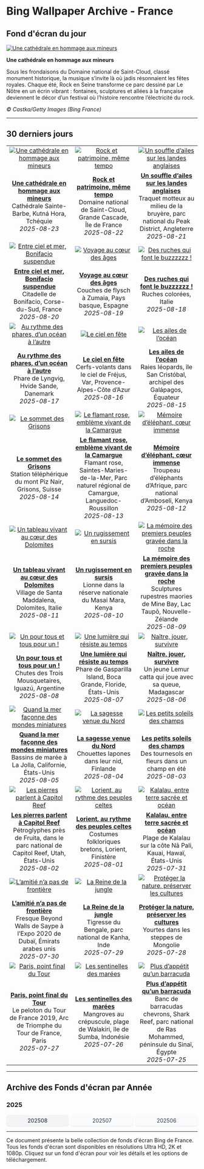 # Bing Wallpaper Archive - France

## Fond d'écran du jour

[![Une cathédrale en hommage aux mineurs](https://www.bing.com/th?id=OHR.SaintBarbaras_FR-FR4490815569_UHD.jpg&pid=hp&w=2560)](https://bing.codexun.com/fr/detail/20250823)

**Une cathédrale en hommage aux mineurs**

Sous les frondaisons du Domaine national de Saint-Cloud, classé monument historique, la musique s’invite là où jadis résonnaient les fêtes royales. Chaque été, Rock en Seine transforme ce parc dessiné par Le Nôtre en un écrin vibrant : fontaines, sculptures et allées à la française deviennent le décor d’un festival où l’histoire rencontre l’électricité du rock.

*© Castka/Getty Images (Bing France)*

---

## 30 derniers jours

| | | |
|:---:|:---:|:---:|
| [![Une cathédrale en hommage aux mineurs](https://www.bing.com/th?id=OHR.SaintBarbaras_FR-FR4490815569_UHD.jpg&pid=hp&w=2560)](https://bing.codexun.com/fr/detail/20250823) | [![Rock et patrimoine, même tempo](https://www.bing.com/th?id=OHR.RockSeine_FR-FR5220728990_UHD.jpg&pid=hp&w=2560)](https://bing.codexun.com/fr/detail/20250822) | [![Un souffle d’ailes sur les landes anglaises](https://www.bing.com/th?id=OHR.WheatearBird_FR-FR6118377367_UHD.jpg&pid=hp&w=2560)](https://bing.codexun.com/fr/detail/20250821) | 
| **[Une cathédrale en hommage aux mineurs](https://bing.codexun.com/fr/detail/20250823)**<br>Cathédrale Sainte-Barbe, Kutná Hora, Tchéquie<br>*2025-08-23* | **[Rock et patrimoine, même tempo](https://bing.codexun.com/fr/detail/20250822)**<br>Domaine national de Saint-Cloud, Grande Cascade, Île de France<br>*2025-08-22* | **[Un souffle d’ailes sur les landes anglaises](https://bing.codexun.com/fr/detail/20250821)**<br>Traquet motteux au milieu de la bruyère, parc national du Peak District, Angleterre<br>*2025-08-21* | 
| [![Entre ciel et mer, Bonifacio suspendue](https://www.bing.com/th?id=OHR.CitadelBonifacio_FR-FR5988147766_UHD.jpg&pid=hp&w=2560)](https://bing.codexun.com/fr/detail/20250820) | [![Voyage au cœur des âges](https://www.bing.com/th?id=OHR.GipuzcoaSummer_FR-FR5838334376_UHD.jpg&pid=hp&w=2560)](https://bing.codexun.com/fr/detail/20250819) | [![Des ruches qui font le buzzzzzz !](https://www.bing.com/th?id=OHR.ColorfulBeehives_FR-FR5685260580_UHD.jpg&pid=hp&w=2560)](https://bing.codexun.com/fr/detail/20250818) | 
| **[Entre ciel et mer, Bonifacio suspendue](https://bing.codexun.com/fr/detail/20250820)**<br>Citadelle de Bonifacio, Corse-du-Sud, France<br>*2025-08-20* | **[Voyage au cœur des âges](https://bing.codexun.com/fr/detail/20250819)**<br>Couches de flysch à Zumaia, Pays basque, Espagne<br>*2025-08-19* | **[Des ruches qui font le buzzzzzz !](https://bing.codexun.com/fr/detail/20250818)**<br>Ruches colorées, Italie<br>*2025-08-18* | 
| [![Au rythme des phares, d’un océan à l’autre](https://www.bing.com/th?id=OHR.LyngvigLighthouse_FR-FR5388600592_UHD.jpg&pid=hp&w=2560)](https://bing.codexun.com/fr/detail/20250817) | [![Le ciel en fête](https://www.bing.com/th?id=OHR.KiteFrejus_FR-FR4833953629_UHD.jpg&pid=hp&w=2560)](https://bing.codexun.com/fr/detail/20250816) | [![Les ailes de l’océan](https://www.bing.com/th?id=OHR.SpottedEagleRay_FR-FR5066753247_UHD.jpg&pid=hp&w=2560)](https://bing.codexun.com/fr/detail/20250815) | 
| **[Au rythme des phares, d’un océan à l’autre](https://bing.codexun.com/fr/detail/20250817)**<br>Phare de Lyngvig, Hvide Sande, Danemark<br>*2025-08-17* | **[Le ciel en fête](https://bing.codexun.com/fr/detail/20250816)**<br>Cerfs-volants dans le ciel de Fréjus, Var, Provence-Alpes-Côte d’Azur<br>*2025-08-16* | **[Les ailes de l’océan](https://bing.codexun.com/fr/detail/20250815)**<br>Raies léopards, île San Cristóbal, archipel des Galápagos, Équateur<br>*2025-08-15* | 
| [![Le sommet des Grisons](https://www.bing.com/th?id=OHR.PizNairPeak_FR-FR5851853861_UHD.jpg&pid=hp&w=2560)](https://bing.codexun.com/fr/detail/20250814) | [![Le flamant rose, emblème vivant de la Camargue](https://www.bing.com/th?id=OHR.Flamingos_FR-FR9616625186_UHD.jpg&pid=hp&w=2560)](https://bing.codexun.com/fr/detail/20250813) | [![Mémoire d’éléphant, cœur immense](https://www.bing.com/th?id=OHR.KenyaElephants_FR-FR5329216904_UHD.jpg&pid=hp&w=2560)](https://bing.codexun.com/fr/detail/20250812) | 
| **[Le sommet des Grisons](https://bing.codexun.com/fr/detail/20250814)**<br>Station téléphérique du mont Piz Nair, Grisons, Suisse<br>*2025-08-14* | **[Le flamant rose, emblème vivant de la Camargue](https://bing.codexun.com/fr/detail/20250813)**<br>Flamant rose, Saintes-Maries-de-la-Mer, Parc naturel régional de Camargue, Languedoc-Roussillon<br>*2025-08-13* | **[Mémoire d’éléphant, cœur immense](https://bing.codexun.com/fr/detail/20250812)**<br>Troupeau d’éléphants d’Afrique, parc national d’Amboseli, Kenya<br>*2025-08-12* | 
| [![Un tableau vivant au cœur des Dolomites](https://www.bing.com/th?id=OHR.SantaMaddalena_FR-FR5142947664_UHD.jpg&pid=hp&w=2560)](https://bing.codexun.com/fr/detail/20250811) | [![Un rugissement en sursis](https://www.bing.com/th?id=OHR.LionessKenya_FR-FR4950254472_UHD.jpg&pid=hp&w=2560)](https://bing.codexun.com/fr/detail/20250810) | [![La mémoire des premiers peuples gravée dans la roche](https://www.bing.com/th?id=OHR.MaoriRock_FR-FR6352219710_UHD.jpg&pid=hp&w=2560)](https://bing.codexun.com/fr/detail/20250809) | 
| **[Un tableau vivant au cœur des Dolomites](https://bing.codexun.com/fr/detail/20250811)**<br>Village de Santa Maddalena, Dolomites, Italie<br>*2025-08-11* | **[Un rugissement en sursis](https://bing.codexun.com/fr/detail/20250810)**<br>Lionne dans la réserve nationale du Masai Mara, Kenya<br>*2025-08-10* | **[La mémoire des premiers peuples gravée dans la roche](https://bing.codexun.com/fr/detail/20250809)**<br>Sculptures rupestres maories de Mine Bay, Lac Taupō, Nouvelle-Zélande<br>*2025-08-09* | 
| [![Un pour tous et tous pour un !](https://www.bing.com/th?id=OHR.IguazuArgentina_FR-FR7785878187_UHD.jpg&pid=hp&w=2560)](https://bing.codexun.com/fr/detail/20250808) | [![Une lumière qui résiste au temps](https://www.bing.com/th?id=OHR.GasparillaLight_FR-FR2514071877_UHD.jpg&pid=hp&w=2560)](https://bing.codexun.com/fr/detail/20250807) | [![Naître, jouer, survivre](https://www.bing.com/th?id=OHR.BabyLemur_FR-FR2344999545_UHD.jpg&pid=hp&w=2560)](https://bing.codexun.com/fr/detail/20250806) | 
| **[Un pour tous et tous pour un !](https://bing.codexun.com/fr/detail/20250808)**<br>Chutes des Trois Mousquetaires, Iguazú, Argentine<br>*2025-08-08* | **[Une lumière qui résiste au temps](https://bing.codexun.com/fr/detail/20250807)**<br>Phare de Gasparilla Island, Boca Grande, Floride, États-Unis<br>*2025-08-07* | **[Naître, jouer, survivre](https://bing.codexun.com/fr/detail/20250806)**<br>Un jeune Lemur catta qui joue avec sa queue, Madagascar<br>*2025-08-06* | 
| [![Quand la mer façonne des mondes miniatures](https://www.bing.com/th?id=OHR.CaliforniaTidepool_FR-FR1277403036_UHD.jpg&pid=hp&w=2560)](https://bing.codexun.com/fr/detail/20250805) | [![La sagesse venue du Nord](https://www.bing.com/th?id=OHR.LaplandOwl_FR-FR0808851184_UHD.jpg&pid=hp&w=2560)](https://bing.codexun.com/fr/detail/20250804) | [![Les petits soleils des champs](https://www.bing.com/th?id=OHR.HappySunflower_FR-FR0643817668_UHD.jpg&pid=hp&w=2560)](https://bing.codexun.com/fr/detail/20250803) | 
| **[Quand la mer façonne des mondes miniatures](https://bing.codexun.com/fr/detail/20250805)**<br>Bassins de marée à La Jolla, Californie, États-Unis<br>*2025-08-05* | **[La sagesse venue du Nord](https://bing.codexun.com/fr/detail/20250804)**<br>Chouettes lapones dans leur nid, Finlande<br>*2025-08-04* | **[Les petits soleils des champs](https://bing.codexun.com/fr/detail/20250803)**<br>Des tournesols en fleurs dans un champ en été<br>*2025-08-03* | 
| [![Les pierres parlent à Capitol Reef](https://www.bing.com/th?id=OHR.FruitaPetroglyphs_FR-FR1575375079_UHD.jpg&pid=hp&w=2560)](https://bing.codexun.com/fr/detail/20250802) | [![Lorient, au rythme des peuples celtes](https://www.bing.com/th?id=OHR.LorientCeltic_FR-FR1271228559_UHD.jpg&pid=hp&w=2560)](https://bing.codexun.com/fr/detail/20250801) | [![Kalalau, entre terre sacrée et océan](https://www.bing.com/th?id=OHR.NaPaliKauai_FR-FR8653157618_UHD.jpg&pid=hp&w=2560)](https://bing.codexun.com/fr/detail/20250731) | 
| **[Les pierres parlent à Capitol Reef](https://bing.codexun.com/fr/detail/20250802)**<br>Pétroglyphes près de Fruita, dans le parc national de Capitol Reef, Utah, États-Unis<br>*2025-08-02* | **[Lorient, au rythme des peuples celtes](https://bing.codexun.com/fr/detail/20250801)**<br>Costumes folkloriques bretons, Lorient, Finistère<br>*2025-08-01* | **[Kalalau, entre terre sacrée et océan](https://bing.codexun.com/fr/detail/20250731)**<br>Plage de Kalalau sur la côte Nā Pali, Kauai, Hawaï, États-Unis<br>*2025-07-31* | 
| [![L’amitié n’a pas de frontière](https://www.bing.com/th?id=OHR.SaypeDubai_FR-FR8249612257_UHD.jpg&pid=hp&w=2560)](https://bing.codexun.com/fr/detail/20250730) | [![La Reine de la jungle](https://www.bing.com/th?id=OHR.TigerDay_FR-FR7212434732_UHD.jpg&pid=hp&w=2560)](https://bing.codexun.com/fr/detail/20250729) | [![Protéger la nature, préserver les cultures](https://www.bing.com/th?id=OHR.MongoliaYurts_FR-FR7003855662_UHD.jpg&pid=hp&w=2560)](https://bing.codexun.com/fr/detail/20250728) | 
| **[L’amitié n’a pas de frontière](https://bing.codexun.com/fr/detail/20250730)**<br>Fresque Beyond Walls de Saype à l’Expo 2020 de Dubaï, Émirats arabes unis<br>*2025-07-30* | **[La Reine de la jungle](https://bing.codexun.com/fr/detail/20250729)**<br>Tigresse du Bengale, parc national de Kanha, Inde<br>*2025-07-29* | **[Protéger la nature, préserver les cultures](https://bing.codexun.com/fr/detail/20250728)**<br>Yourtes dans les steppes de Mongolie<br>*2025-07-28* | 
| [![Paris, point final du Tour](https://www.bing.com/th?id=OHR.TourFrance_FR-FR5942543577_UHD.jpg&pid=hp&w=2560)](https://bing.codexun.com/fr/detail/20250727) | [![Les sentinelles des marées](https://www.bing.com/th?id=OHR.MangroveTwilight_FR-FR3644459674_UHD.jpg&pid=hp&w=2560)](https://bing.codexun.com/fr/detail/20250726) | [![Plus d’appétit qu’un barracuda](https://www.bing.com/th?id=OHR.BlackfinBarracuda_FR-FR4425436788_UHD.jpg&pid=hp&w=2560)](https://bing.codexun.com/fr/detail/20250725) | 
| **[Paris, point final du Tour](https://bing.codexun.com/fr/detail/20250727)**<br>Le peloton du Tour de France 2019, Arc de Triomphe du Tour de France, Paris<br>*2025-07-27* | **[Les sentinelles des marées](https://bing.codexun.com/fr/detail/20250726)**<br>Mangroves au crépuscule, plage de Walakiri, île de Sumba, Indonésie<br>*2025-07-26* | **[Plus d’appétit qu’un barracuda](https://bing.codexun.com/fr/detail/20250725)**<br>Banc de barracudas chevrons, Shark Reef, parc national de Ras Mohammed, péninsule du Sinaï, Égypte<br>*2025-07-25* | 


---

## Archive des Fonds d'écran par Année

### 2025
<div style="display: grid; grid-template-columns: repeat(auto-fit, minmax(80px, 1fr)); gap: 6px; margin: 12px 0;">
<a href="https://bing.codexun.com/fr/archive/202508" style="padding: 6px 12px; font-size: 14px; border-radius: 6px; box-shadow: 0 1px 2px rgba(0,0,0,0.1); background-color: #f3f4f6; color: #374151; text-decoration: none; text-align: center; transition: background-color 0.2s ease; font-weight: 500;">202508</a>
<a href="https://bing.codexun.com/fr/archive/202507" style="padding: 6px 12px; font-size: 14px; border-radius: 6px; box-shadow: 0 1px 2px rgba(0,0,0,0.1); background-color: #f9fafb; color: #374151; text-decoration: none; text-align: center; transition: background-color 0.2s ease;">202507</a>
<a href="https://bing.codexun.com/fr/archive/202506" style="padding: 6px 12px; font-size: 14px; border-radius: 6px; box-shadow: 0 1px 2px rgba(0,0,0,0.1); background-color: #f9fafb; color: #374151; text-decoration: none; text-align: center; transition: background-color 0.2s ease;">202506</a>
</div>



---

Ce document présente la belle collection de fonds d'écran Bing de France. Tous les fonds d'écran sont disponibles en résolutions Ultra HD, 2K et 1080p. Cliquez sur un fond d'écran pour voir les détails et les options de téléchargement.
